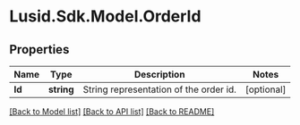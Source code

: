 
# Lusid.Sdk.Model.OrderId

## Properties

Name | Type | Description | Notes
------------ | ------------- | ------------- | -------------
**Id** | **string** | String representation of the order id. | [optional] 

[[Back to Model list]](../README.md#documentation-for-models)
[[Back to API list]](../README.md#documentation-for-api-endpoints)
[[Back to README]](../README.md)

